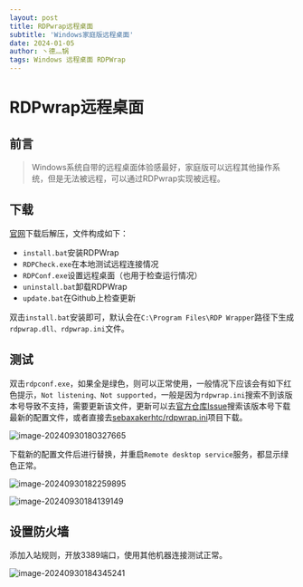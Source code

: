 ```yaml
---
layout: post
title: RDPwrap远程桌面
subtitle: 'Windows家庭版远程桌面'
date: 2024-01-05
author: 丶德灬锅
tags: Windows 远程桌面 RDPWrap
---
```


# RDPwrap远程桌面

## 前言

> Windows系统自带的远程桌面体验感最好，家庭版可以远程其他操作系统，但是无法被远程，可以通过RDPwrap实现被远程。

## 下载

[官网](https://github.com/stascorp/rdpwrap/releases/tag/v1.6.2)下载后解压，文件构成如下：

- `install.bat`安装RDPWrap
- `RDPCheck.exe`在本地测试远程连接情况
- `RDPConf.exe`设置远程桌面（也用于检查运行情况）
- `uninstall.bat`卸载RDPWrap
- `update.bat`在Github上检查更新

双击`install.bat`安装即可，默认会在`C:\Program Files\RDP Wrapper`路径下生成`rdpwrap.dll、rdpwrap.ini`文件。

## 测试

双击`rdpconf.exe`，如果全是绿色，则可以正常使用，一般情况下应该会有如下红色提示，`Not listening、Not supported`，一般是因为`rdpwrap.ini`搜索不到该版本号导致不支持，需要更新该文件，更新可以去[官方仓库Issue](https://github.com/stascorp/rdpwrap/issues)搜索该版本号下载最新的配置文件，或者直接去[sebaxakerhtc/rdpwrap.ini](sebaxakerhtc/rdpwrap.ini)项目下载。

![image-20240930180327665](https://cdn.jsdelivr.net/gh/ldy/ldy.github.io@master/screenshot/2024-01-05-RDPwrap%E8%BF%9C%E7%A8%8B%E6%A1%8C%E9%9D%A2-image-20240930180327665.png)

下载新的配置文件后进行替换，并重启`Remote desktop service`服务，都显示绿色正常。

![image-20240930182259895](https://cdn.jsdelivr.net/gh/ldy/ldy.github.io@master/screenshot/2024-01-05-RDPwrap%E8%BF%9C%E7%A8%8B%E6%A1%8C%E9%9D%A2-image-20240930182259895.png)

![image-20240930184139149](https://cdn.jsdelivr.net/gh/ldy/ldy.github.io@master/screenshot/2024-01-05-RDPwrap%E8%BF%9C%E7%A8%8B%E6%A1%8C%E9%9D%A2-image-20240930184139149.png)

## 设置防火墙

添加入站规则，开放3389端口，使用其他机器连接测试正常。

![image-20240930184345241](https://cdn.jsdelivr.net/gh/ldy/ldy.github.io@master/screenshot/2024-01-05-RDPwrap%E8%BF%9C%E7%A8%8B%E6%A1%8C%E9%9D%A2-image-20240930184345241.png)
